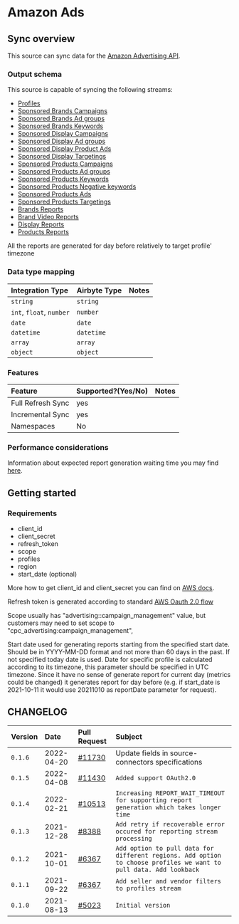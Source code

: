 # Amazon Ads

## Sync overview

This source can sync data for the [Amazon Advertising API](https://advertising.amazon.com/API/docs/en-us/what-is/amazon-advertising-api).

### Output schema

This source is capable of syncing the following streams:

* [Profiles](https://advertising.amazon.com/API/docs/en-us/reference/2/profiles#/Profiles)
* [Sponsored Brands Campaigns](https://advertising.amazon.com/API/docs/en-us/sponsored-brands/3-0/openapi#/Campaigns)
* [Sponsored Brands Ad groups](https://advertising.amazon.com/API/docs/en-us/sponsored-brands/3-0/openapi#/Ad%20groups)
* [Sponsored Brands Keywords](https://advertising.amazon.com/API/docs/en-us/sponsored-brands/3-0/openapi#/Keywords)
* [Sponsored Display Campaigns](https://advertising.amazon.com/API/docs/en-us/sponsored-display/3-0/openapi#/Campaigns)
* [Sponsored Display Ad groups](https://advertising.amazon.com/API/docs/en-us/sponsored-display/3-0/openapi#/Ad%20groups)
* [Sponsored Display Product Ads](https://advertising.amazon.com/API/docs/en-us/sponsored-display/3-0/openapi#/Product%20ads)
* [Sponsored Display Targetings](https://advertising.amazon.com/API/docs/en-us/sponsored-display/3-0/openapi#/Targeting)
* [Sponsored Products Campaigns](https://advertising.amazon.com/API/docs/en-us/sponsored-display/3-0/openapi#/Campaigns)
* [Sponsored Products Ad groups](https://advertising.amazon.com/API/docs/en-us/sponsored-products/2-0/openapi#/Ad%20groups)
* [Sponsored Products Keywords](https://advertising.amazon.com/API/docs/en-us/sponsored-products/2-0/openapi#/Keywords)
* [Sponsored Products Negative keywords](https://advertising.amazon.com/API/docs/en-us/sponsored-products/2-0/openapi#/Negative%20keywords)
* [Sponsored Products Ads](https://advertising.amazon.com/API/docs/en-us/sponsored-products/2-0/openapi#/Product%20ads)
* [Sponsored Products Targetings](https://advertising.amazon.com/API/docs/en-us/sponsored-products/2-0/openapi#/Product%20targeting)
* [Brands Reports](https://advertising.amazon.com/API/docs/en-us/reference/sponsored-brands/2/reports)
* [Brand Video Reports](https://advertising.amazon.com/API/docs/en-us/reference/sponsored-brands/2/reports)
* [Display Reports](https://advertising.amazon.com/API/docs/en-us/sponsored-display/3-0/openapi#/Reports)
* [Products Reports](https://advertising.amazon.com/API/docs/en-us/sponsored-products/2-0/openapi#/Reports)

All the reports are generated for day before relatively to target profile' timezone

### Data type mapping

| Integration Type | Airbyte Type | Notes |
| :--- | :--- | :--- |
| `string` | `string` |  |
| `int`, `float`, `number` | `number` |  |
| `date` | `date` |  |
| `datetime` | `datetime` |  |
| `array` | `array` |  |
| `object` | `object` |  |

### Features

| Feature | Supported?\(Yes/No\) | Notes |
| :--- | :--- | :--- |
| Full Refresh Sync | yes |  |
| Incremental Sync | yes |  |
| Namespaces | No |  |

### Performance considerations

Information about expected report generation waiting time you may find [here](https://advertising.amazon.com/API/docs/en-us/get-started/developer-notes).

## Getting started

### Requirements

* client\_id
* client\_secret
* refresh\_token
* scope
* profiles
* region
* start\_date \(optional\)

More how to get client\_id and client\_secret you can find on [AWS docs](https://advertising.amazon.com/API/docs/en-us/setting-up/step-1-create-lwa-app).

Refresh token is generated according to standard [AWS Oauth 2.0 flow](https://developer.amazon.com/docs/login-with-amazon/conceptual-overview.html)

Scope usually has "advertising::campaign\_management" value, but customers may need to set scope to "cpc\_advertising:campaign\_management",

Start date used for generating reports starting from the specified start date. Should be in YYYY-MM-DD format and not more than 60 days in the past. If not specified today date is used. Date for specific profile is calculated according to its timezone, this parameter should be specified in UTC timezone. Since it have no sense of generate report for current day \(metrics could be changed\) it generates report for day before \(e.g. if start\_date is 2021-10-11 it would use 20211010 as reportDate parameter for request\).

## CHANGELOG

| Version | Date | Pull Request | Subject |
| :--- | :--- | :--- | :--- |
| `0.1.6` | 2022-04-20 | [\#11730](https://github.com/airbytehq/airbyte/pull/11730) | Update fields in source-connectors specifications |
| `0.1.5` | 2022-04-08 | [\#11430](https://github.com/airbytehq/airbyte/pull/11430) | `Added support OAuth2.0` |
| `0.1.4` | 2022-02-21 | [\#10513](https://github.com/airbytehq/airbyte/pull/10513) | `Increasing REPORT_WAIT_TIMEOUT for supporting report generation which takes longer time ` |
| `0.1.3` | 2021-12-28 | [\#8388](https://github.com/airbytehq/airbyte/pull/8388) | `Add retry if recoverable error  occured for reporting stream processing` |
| `0.1.2` | 2021-10-01 | [\#6367](https://github.com/airbytehq/airbyte/pull/6461) | `Add option to pull data for different regions. Add option to choose profiles we want to pull data. Add lookback` |
| `0.1.1` | 2021-09-22 | [\#6367](https://github.com/airbytehq/airbyte/pull/6367) | `Add seller and vendor filters to profiles stream` |
| `0.1.0` | 2021-08-13 | [\#5023](https://github.com/airbytehq/airbyte/pull/5023) | `Initial version` |

